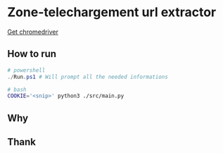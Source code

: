 # Zone-telechargement url extractor

[Get chromedriver](https://chromedriver.chromium.org/downloads)

## How to run

```powershell
# powershell
./Run.ps1 # Will prompt all the needed informations
```
```bash
# bash
COOKIE='<snip>' python3 ./src/main.py
```

## Why

## Thank
